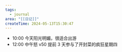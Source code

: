 ```yaml
---
tags:
  - journal
area: "[[日记]]"
createTime: 2024-05-13T15:30:47
---
```

- 10:00 今天阳光明媚，很适合出游
- 12:00 中午怒 v50 提前 3 天参与了开封菜的疯狂星期四